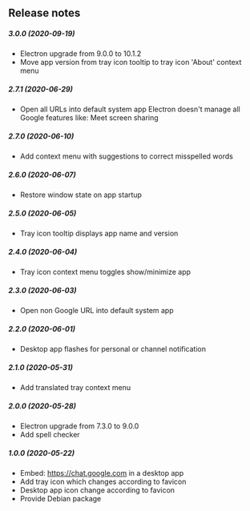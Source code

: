Release notes
-------------
##### 3.0.0 (2020-09-19)
 * Electron upgrade from 9.0.0 to 10.1.2
 * Move app version from tray icon tooltip to tray icon 'About' context menu

##### 2.7.1 (2020-06-29)
 * Open all URLs into default system app
   Electron doesn't manage all Google features like: Meet screen sharing

##### 2.7.0 (2020-06-10)
 * Add context menu with suggestions to correct misspelled words

##### 2.6.0 (2020-06-07)
 * Restore window state on app startup

##### 2.5.0 (2020-06-05)
 * Tray icon tooltip displays app name and version

##### 2.4.0 (2020-06-04)
 * Tray icon context menu toggles show/minimize app

##### 2.3.0 (2020-06-03)
 * Open non Google URL into default system app

##### 2.2.0 (2020-06-01)
 * Desktop app flashes for personal or channel notification

##### 2.1.0 (2020-05-31)
 * Add translated tray context menu

##### 2.0.0 (2020-05-28)
 * Electron upgrade from 7.3.0 to 9.0.0
 * Add spell checker

##### 1.0.0 (2020-05-22)
 * Embed: https://chat.google.com in a desktop app
 * Add tray icon which changes according to favicon
 * Desktop app icon change according to favicon
 * Provide Debian package
